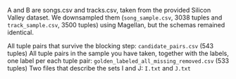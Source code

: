 A and B are songs.csv and tracks.csv, taken from the provided Silicon Valley dataset. We downsampled them (`song_sample.csv`, 3038 tuples and `track_sample.csv`, 3500 tuples) using Magellan, but the schemas remained identical.

All tuple pairs that survive the blocking step: `candidate_pairs.csv` (543 tuples)
All tuple pairs in the sample you have taken, together with the labels, one label per each tuple pair: `golden_labeled_all_missing_removed.csv` (533 tuples)
Two files that describe the sets I and J: `I.txt` and `J.txt`